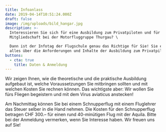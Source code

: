 ```yaml
---
title: Infoanlass
date: 2019-04-14T10:51:24.000Z
draft: false
image: /img/uploads/bild_hangar.jpg
description: >-
  Interessieren Sie sich für eine Ausbildung zum Privatpiloten und für eine
  Mitgliedschaft bei der Motorfluggruppe Thurgau? \

  Dann ist der Infotag der Flugschule genau das Richtige für Sie! Sie erfahren
  alles über die Anforderungen und Inhalte der Ausbildung zum Privatpiloten.
buttons:
  - cta: true
    title: Daten & Anmeldung
---
```

Wir zeigen Ihnen, wie die theoretische und die praktische Ausbildung aufgebaut ist, welche Voraussetzungen Sie mitbringen sollten und mit welchen Kosten Sie rechnen können. Das wichtigste aber: Wir wollen Sie fürs Fliegen begeistern und mit dem Virus aviaticus anstecken!

Am Nachmittag können Sie bei einem Schnupperflug mit einem Fluglehrer das Steuer selber in die Hand nehmen. Die Kosten für den Schnupperflug betragen CHF 300.– für einen rund 40-minütigen Flug mit der Aquila. Bitte bei der Anmeldung vermerken, wenn Sie Interesse haben. Wir freuen uns auf Sie!
